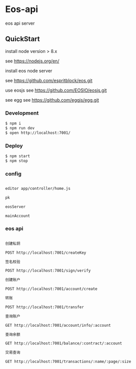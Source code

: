 # Eos-api

eos api server

## QuickStart

install node version > 8.x

see https://nodejs.org/en/

install eos node server

see https://github.com/espritblock/eos.git

use eosjs see https://github.com/EOSIO/eosjs.git 

see egg see https://github.com/eggjs/egg.git

### Development

```bash
$ npm i
$ npm run dev
$ open http://localhost:7001/
```

### Deploy

```bash
$ npm start
$ npm stop
```

### config

```bash

editor app/controller/home.js

pk

eosServer

mainAccount

```

### eos api

```bash

创建私钥

POST http://localhost:7001/createKey

签名校验

POST http://localhost:7001/sign/verify 

创建账户

POST http://localhost:7001/account/create

转账

POST http://localhost:7001/transfer

查询账户

GET http://localhost:7001/account/info/:account

查询余额

GET http://localhost:7001/balance/:contract/:account

交易查询

GET http://localhost:7001/transactions/:name/:page/:size


```